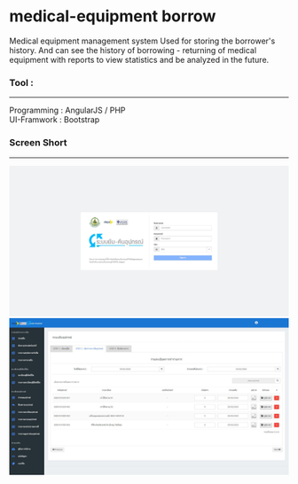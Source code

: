 # medical-equipment borrow 
<p>
Medical equipment management system Used for storing the borrower's history. And can see the history of borrowing - returning of medical equipment with reports to view statistics and be analyzed in the future.
<p/>
<h3>
Tool :
</h3>
<p/>
<hr/>
<div>Programming : AngularJS / PHP </div>
<div>UI-Framwork : Bootstrap </div>
<p>
<h3>
Screen Short
</h3>
<p/>
<hr/>
<img src="screen/screen-001.JPG" alt="login"/>

<img src="screen/screen-002.JPG" alt="login"/>


